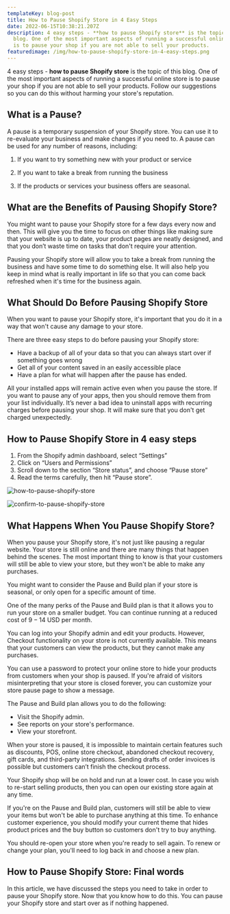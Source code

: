 ```yaml
---
templateKey: blog-post
title: How to Pause Shopify Store in 4 Easy Steps
date: 2022-06-15T10:38:21.207Z
description: 4 easy steps - **how to pause Shopify store** is the topic of this
  blog. One of the most important aspects of running a successful online store
  is to pause your shop if you are not able to sell your products.
featuredimage: /img/how-to-pause-shopify-store-in-4-easy-steps.png
---
```

<!--StartFragment-->

4 easy steps - **how to pause Shopify store** is the topic of this blog. One of the most important aspects of running a successful online store is to pause your shop if you are not able to sell your products. Follow our suggestions so you can do this without harming your store's reputation.

## What is a Pause?

A pause is a temporary suspension of your Shopify store. You can use it to re-evaluate your business and make changes if you need to. A pause can be used for any number of reasons, including:

1) If you want to try something new with your product or service

2) If you want to take a break from running the business

3) If the products or services your business offers are seasonal.

## What are the Benefits of Pausing Shopify Store?

You might want to pause your Shopify store for a few days every now and then. This will give you the time to focus on other things like making sure that your website is up to date, your product pages are neatly designed, and that you don’t waste time on tasks that don't require your attention.

Pausing your Shopify store will allow you to take a break from running the business and have some time to do something else. It will also help you keep in mind what is really important in life so that you can come back refreshed when it's time for the business again.

## What Should Do Before Pausing Shopify Store

When you want to pause your Shopify store, it's important that you do it in a way that won't cause any damage to your store.

There are three easy steps to do before pausing your Shopify store:

* Have a backup of all of your data so that you can always start over if something goes wrong
* Get all of your content saved in an easily accessible place
* Have a plan for what will happen after the pause has ended.

All your installed apps will remain active even when you pause the store. If you want to pause any of your apps, then you should remove them from your list individually. It’s never a bad idea to uninstall apps with recurring charges before pausing your shop. It will make sure that you don't get charged unexpectedly.

## How to Pause Shopify Store in 4 easy steps

1. From the Shopify admin dashboard, select “Settings”
2. Click on “Users and Permissions” 
3. Scroll down to the section “Store status”, and choose “Pause store”
4. Read the terms carefully, then hit “Pause store”.

![how-to-pause-shopify-store](/img/how-to-pause-shopify-store.png "how to pause shopify store")

![confirm-to-pause-shopify-store](/img/confirm-to-pause-shopify-store.png "confirm to pause shopify store")

## What Happens When You Pause Shopify Store?

When you pause your Shopify store, it's not just like pausing a regular website. Your store is still online and there are many things that happen behind the scenes. The most important thing to know is that your customers will still be able to view your store, but they won't be able to make any purchases.

You might want to consider the Pause and Build plan if your store is seasonal, or only open for a specific amount of time.

One of the many perks of the Pause and Build plan is that it allows you to run your store on a smaller budget. You can continue running at a reduced cost of $9-14$ USD per month.

You can log into your Shopify admin and edit your products. However, Checkout functionality on your store is not currently available. This means that your customers can view the products, but they cannot make any purchases.

You can use a password to protect your online store to hide your products from customers when your shop is paused. If you're afraid of visitors misinterpreting that your store is closed forever, you can customize your store pause page to show a message.

The Pause and Build plan allows you to do the following:

* Visit the Shopify admin.
* See reports on your store's performance.
* View your storefront.

When your store is paused, it is impossible to maintain certain features such as discounts, POS, online store checkout, abandoned checkout recovery, gift cards, and third-party integrations. Sending drafts of order invoices is possible but customers can’t finish the checkout process.

Your Shopify shop will be on hold and run at a lower cost. In case you wish to re-start selling products, then you can open our existing store again at any time.

If you're on the Pause and Build plan, customers will still be able to view your items but won't be able to purchase anything at this time. To enhance customer experience, you should modify your current theme that hides product prices and the buy button so customers don't try to buy anything.

You should re-open your store when you're ready to sell again. To renew or change your plan, you'll need to log back in and choose a new plan.

## How to Pause Shopify Store: Final words

In this article, we have discussed the steps you need to take in order to pause your Shopify store. Now that you know how to do this. You can pause your Shopify store and start over as if nothing happened.



<!--EndFragment-->